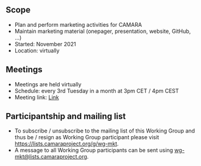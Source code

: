 ## Scope
* Plan and perform marketing activities for CAMARA
* Maintain marketing material (onepager, presentation, website, GitHub, ...)
* Started: November 2021  
* Location: virtually  

## Meetings
* Meetings are held virtually
* Schedule: every 3rd Tuesday in a month at 3pm CET / 4pm CEST
* Meeting link: [Link](https://zoom-lfx.platform.linuxfoundation.org/meeting/98623615151?password=f925c48e-22d6-4f22-aba1-593fe4539f4e)

## Participantship and mailing list
* To subscribe / unsubscribe to the mailing list of this Working Group and thus be / resign as Working Group participant please visit <https://lists.camaraproject.org/g/wg-mkt>.
* A message to all Working Group participants can be sent using <wg-mkt@lists.camaraproject.org>.
